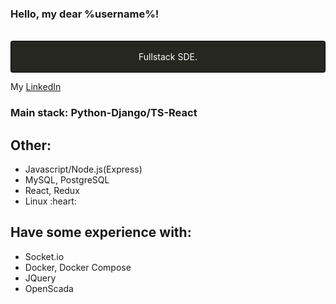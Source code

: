 ### Hello, my dear %username%!
<br/>
<div style='display:flex; justify-content: center; border: 1px solid black; padding: 1rem; background-color: #262721; color: white; border-radius: 0.2rem'>
  Fullstack SDE.  
</div>
<p>
  My <a href='https://linkedin.com/in/borealex'>LinkedIn</a>
</p>
<h3>Main stack: Python-Django/TS-React</h3>
<h2>Other:</h2>
<ul>
  <li>Javascript/Node.js(Express)</li>
  <li>MySQL, PostgreSQL</li>
  <li>React, Redux</li>
  <li>Linux :heart:</li>
</ul>
<h2>Have some experience with:</h2>
<ul>
  <li>Socket.io</li>
  <li>Docker, Docker Compose</li>
  <li>JQuery</li>
  <li>OpenScada</>
</ul>
<br/>

